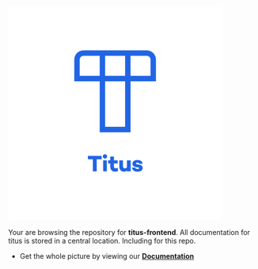 [![Logo][logo-img]][docs]

Your are browsing the repository for __titus-frontend__. All documentation for titus is stored in a central location. Including for this repo.

- Get the whole picture by viewing our __[Documentation][docs]__

[docs]: https://nearform.github.io/titus
[logo-img]: /docs/img/logo-pos.svg
